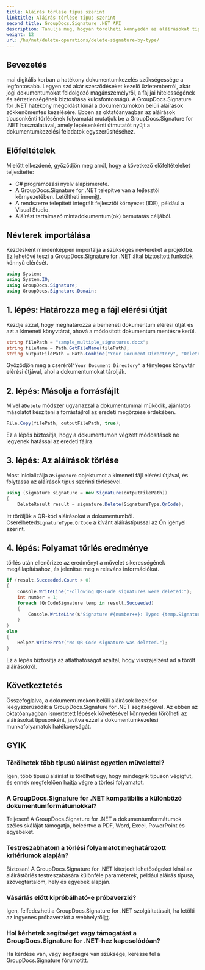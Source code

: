 ```yaml
---
title: Aláírás törlése típus szerint
linktitle: Aláírás törlése típus szerint
second_title: GroupDocs.Signature .NET API
description: Tanulja meg, hogyan törölheti könnyedén az aláírásokat típus szerint a .NET-dokumentumokban a GroupDocs.Signature segítségével, ami javítja a dokumentumkezelés hatékonyságát.
weight: 12
url: /hu/net/delete-operations/delete-signature-by-type/
---
```

## Bevezetés
mai digitális korban a hatékony dokumentumkezelés szükségessége a legfontosabb. Legyen szó akár szerződéseket kezelő üzletemberről, akár jogi dokumentumokat feldolgozó magánszemélyről, a fájljai hitelességének és sértetlenségének biztosítása kulcsfontosságú. A GroupDocs.Signature for .NET hatékony megoldást kínál a dokumentumokon belüli aláírások zökkenőmentes kezelésére. Ebben az oktatóanyagban az aláírások típusonkénti törlésének folyamatát mutatjuk be a GroupDocs.Signature for .NET használatával, amely lépésenkénti útmutatót nyújt a dokumentumkezelési feladatok egyszerűsítéséhez.
## Előfeltételek
Mielőtt elkezdené, győződjön meg arról, hogy a következő előfeltételeket teljesítette:
- C# programozási nyelv alapismerete.
-  A GroupDocs.Signature for .NET telepítve van a fejlesztői környezetében. Letöltheti innen[itt](https://releases.groupdocs.com/signature/net/).
- A rendszerre telepített integrált fejlesztői környezet (IDE), például a Visual Studio.
- Aláírást tartalmazó mintadokumentum(ok) bemutatás céljából.
## Névterek importálása
Kezdésként mindenképpen importálja a szükséges névtereket a projektbe. Ez lehetővé teszi a GroupDocs.Signature for .NET által biztosított funkciók könnyű elérését.
```csharp
using System;
using System.IO;
using GroupDocs.Signature;
using GroupDocs.Signature.Domain;
```
## 1. lépés: Határozza meg a fájl elérési útját
Kezdje azzal, hogy meghatározza a bemeneti dokumentum elérési útját és azt a kimeneti könyvtárat, ahová a módosított dokumentum mentésre kerül.
```csharp
string filePath = "sample_multiple_signatures.docx";
string fileName = Path.GetFileName(filePath);
string outputFilePath = Path.Combine("Your Document Directory", "DeleteBySignatureType", fileName);
```
 Győződjön meg a cseréről`"Your Document Directory"` a tényleges könyvtár elérési útjával, ahol a dokumentumokat tárolják.
## 2. lépés: Másolja a forrásfájlt
 Mivel a`Delete` módszer ugyanazzal a dokumentummal működik, ajánlatos másolatot készíteni a forrásfájlról az eredeti megőrzése érdekében.
```csharp
File.Copy(filePath, outputFilePath, true);
```
Ez a lépés biztosítja, hogy a dokumentumon végzett módosítások ne legyenek hatással az eredeti fájlra.
## 3. lépés: Az aláírások törlése
 Most inicializálja a`Signature` objektumot a kimeneti fájl elérési útjával, és folytassa az aláírások típus szerinti törlésével.
```csharp
using (Signature signature = new Signature(outputFilePath))
{
    DeleteResult result = signature.Delete(SignatureType.QrCode);
```
 Itt töröljük a QR-kód aláírásokat a dokumentumból. Cserélheted`SignatureType.QrCode` a kívánt aláírástípussal az Ön igényei szerint.
## 4. lépés: Folyamat törlés eredménye
törlés után ellenőrizze az eredményt a művelet sikerességének megállapításához, és jelenítse meg a releváns információkat.
```csharp
if (result.Succeeded.Count > 0)
{
    Console.WriteLine("Following QR-Code signatures were deleted:");
    int number = 1;
    foreach (QrCodeSignature temp in result.Succeeded)
    {
        Console.WriteLine($"Signature #{number++}: Type: {temp.SignatureType} Id:{temp.SignatureId}, Text: {temp.Text}");
    }
}
else
{
    Helper.WriteError("No QR-Code signature was deleted.");
}
```
Ez a lépés biztosítja az átláthatóságot azáltal, hogy visszajelzést ad a törölt aláírásokról.

## Következtetés
Összefoglalva, a dokumentumokon belüli aláírások kezelése leegyszerűsödik a GroupDocs.Signature for .NET segítségével. Az ebben az oktatóanyagban ismertetett lépések követésével könnyedén törölheti az aláírásokat típusonként, javítva ezzel a dokumentumkezelési munkafolyamatok hatékonyságát.
## GYIK
### Törölhetek több típusú aláírást egyetlen művelettel?
Igen, több típusú aláírást is törölhet úgy, hogy mindegyik típuson végigfut, és ennek megfelelően hajtja végre a törlési folyamatot.
### A GroupDocs.Signature for .NET kompatibilis a különböző dokumentumformátumokkal?
Teljesen! A GroupDocs.Signature for .NET a dokumentumformátumok széles skáláját támogatja, beleértve a PDF, Word, Excel, PowerPoint és egyebeket.
### Testreszabhatom a törlési folyamatot meghatározott kritériumok alapján?
Biztosan! A GroupDocs.Signature for .NET kiterjedt lehetőségeket kínál az aláírástörlés testreszabására különféle paraméterek, például aláírás típusa, szövegtartalom, hely és egyebek alapján.
### Vásárlás előtt kipróbálható-e próbaverzió?
 Igen, felfedezheti a GroupDocs.Signature for .NET szolgáltatásait, ha letölti az ingyenes próbaverziót a webhelyről[itt](https://releases.groupdocs.com/).
### Hol kérhetek segítséget vagy támogatást a GroupDocs.Signature for .NET-hez kapcsolódóan?
 Ha kérdése van, vagy segítségre van szüksége, keresse fel a GroupDocs.Signature fórumot[itt](https://forum.groupdocs.com/c/signature/13).